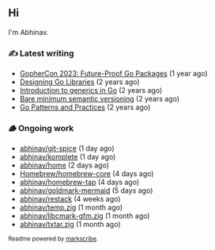 ## Hi

I'm Abhinav.

### ✍️ Latest writing


- [GopherCon 2023: Future-Proof Go Packages](https://abhinavg.net/2023/09/27/future-proof-packages/) (1 year ago)
- [Designing Go Libraries](https://abhinavg.net/2022/12/06/designing-go-libraries/) (2 years ago)
- [Introduction to generics in Go](https://abhinavg.net/2022/11/23/generics-intro/) (2 years ago)
- [Bare minimum semantic versioning](https://abhinavg.net/2022/11/07/semver/) (2 years ago)
- [Go Patterns and Practices](https://abhinavg.net/2022/09/19/go-patterns-and-practices-talk/) (2 years ago)

### 🪵 Ongoing work


- [abhinav/git-spice](https://github.com/abhinav/git-spice) (1 day ago)
- [abhinav/komplete](https://github.com/abhinav/komplete) (1 day ago)
- [abhinav/home](https://github.com/abhinav/home) (2 days ago)
- [Homebrew/homebrew-core](https://github.com/Homebrew/homebrew-core) (4 days ago)
- [abhinav/homebrew-tap](https://github.com/abhinav/homebrew-tap) (4 days ago)
- [abhinav/goldmark-mermaid](https://github.com/abhinav/goldmark-mermaid) (5 days ago)
- [abhinav/restack](https://github.com/abhinav/restack) (4 weeks ago)
- [abhinav/temp.zig](https://github.com/abhinav/temp.zig) (1 month ago)
- [abhinav/libcmark-gfm.zig](https://github.com/abhinav/libcmark-gfm.zig) (1 month ago)
- [abhinav/txtar.zig](https://github.com/abhinav/txtar.zig) (1 month ago)

<sub>Readme powered by [markscribe](https://github.com/muesli/markscribe).</sub>
